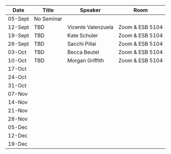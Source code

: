 Date  |  Title                                            |  Speaker                                                                                                |  Room
---------|-----------------------------------------------------|---------------------------------------------------------------------------------------------------------------------|------
05-Sept | No Seminar | 
12-Sept | TBD | Vicente Valenzuela | Zoom & ESB 5104
19-Sept | TBD | Kate Schuler | Zoom & ESB 5104
26-Sept | TBD | Sacchi Pillai | Zoom & ESB 5104
03-Oct | TBD | Becca Beutel | Zoom & ESB 5104
10-Oct | TBD | Morgan Griffith | Zoom & ESB 5104
17-Oct |
24-Oct |
31-Oct |
07-Nov |
14-Nov |
21-Nov |
28-Nov |
05-Dec |
12-Dec |
19-Dec |